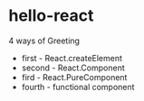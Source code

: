 # hello-react
4 ways of Greeting 
+ first - React.createElement 
+ second - React.Component 
+ fird - React.PureComponent 
+ fourth - functional component
